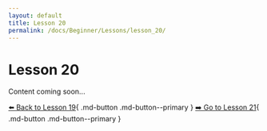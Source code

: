 ```yaml
---
layout: default
title: Lesson 20
permalink: /docs/Beginner/Lessons/lesson_20/
---
```


# Lesson 20

Content coming soon...

[⬅️ Back to Lesson 19](lesson_19.md){ .md-button .md-button--primary }  [➡️ Go to Lesson 21](lesson_21.md){ .md-button .md-button--primary }
